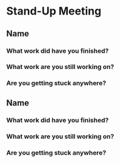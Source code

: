 # Stand-Up Meeting

## Name

### What work did have you finished?

### What work are you still working on?

### Are you getting stuck anywhere?

## Name

### What work did have you finished?

### What work are you still working on?

### Are you getting stuck anywhere?